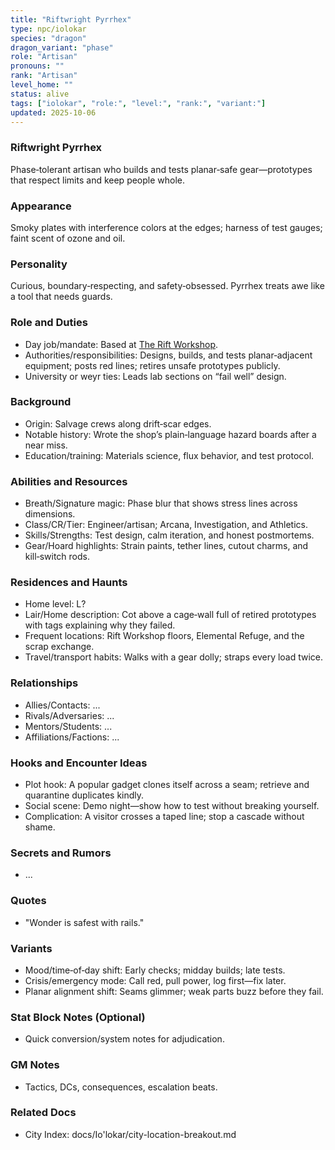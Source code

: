 ```yaml
---
title: "Riftwright Pyrrhex"
type: npc/iolokar
species: "dragon"
dragon_variant: "phase"
role: "Artisan"
pronouns: ""
rank: "Artisan"
level_home: ""
status: alive
tags: ["iolokar", "role:", "level:", "rank:", "variant:"]
updated: 2025-10-06
---
```

### Riftwright Pyrrhex

Phase‑tolerant artisan who builds and tests planar‑safe gear—prototypes that respect limits and keep people whole.

### Appearance

Smoky plates with interference colors at the edges; harness of test gauges; faint scent of ozone and oil.

### Personality

Curious, boundary‑respecting, and safety‑obsessed. Pyrrhex treats awe like a tool that needs guards.

### Role and Duties

- Day job/mandate: Based at [The Rift Workshop](docs/Io'lokar/Locations/the-rift-workshop.md).
 - Authorities/responsibilities: Designs, builds, and tests planar‑adjacent equipment; posts red lines; retires unsafe prototypes publicly.
 - University or weyr ties: Leads lab sections on “fail well” design.

### Background

 - Origin: Salvage crews along drift‑scar edges.
 - Notable history: Wrote the shop’s plain‑language hazard boards after a near miss.
 - Education/training: Materials science, flux behavior, and test protocol.

### Abilities and Resources

 - Breath/Signature magic: Phase blur that shows stress lines across dimensions.
 - Class/CR/Tier: Engineer/artisan; Arcana, Investigation, and Athletics.
 - Skills/Strengths: Test design, calm iteration, and honest postmortems.
 - Gear/Hoard highlights: Strain paints, tether lines, cutout charms, and kill‑switch rods.

### Residences and Haunts

- Home level: L?
 - Lair/Home description: Cot above a cage‑wall full of retired prototypes with tags explaining why they failed.
 - Frequent locations: Rift Workshop floors, Elemental Refuge, and the scrap exchange.
 - Travel/transport habits: Walks with a gear dolly; straps every load twice.

### Relationships

- Allies/Contacts: ...
- Rivals/Adversaries: ...
- Mentors/Students: ...
- Affiliations/Factions: ...

### Hooks and Encounter Ideas

- Plot hook: A popular gadget clones itself across a seam; retrieve and quarantine duplicates kindly.
- Social scene: Demo night—show how to test without breaking yourself.
- Complication: A visitor crosses a taped line; stop a cascade without shame.

### Secrets and Rumors

- ...

### Quotes

- "Wonder is safest with rails."

### Variants

- Mood/time‑of‑day shift: Early checks; midday builds; late tests.
- Crisis/emergency mode: Call red, pull power, log first—fix later.
- Planar alignment shift: Seams glimmer; weak parts buzz before they fail.

### Stat Block Notes (Optional)

- Quick conversion/system notes for adjudication.

### GM Notes

- Tactics, DCs, consequences, escalation beats.

### Related Docs

- City Index: docs/Io'lokar/city-location-breakout.md
